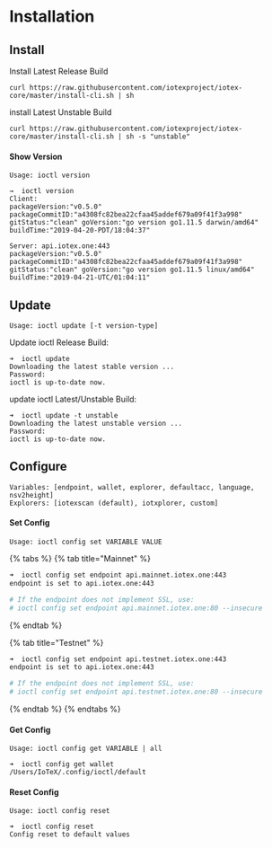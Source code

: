# Installation

## Install

Install Latest Release Build

```text
curl https://raw.githubusercontent.com/iotexproject/iotex-core/master/install-cli.sh | sh
```

install Latest Unstable Build

```text
curl https://raw.githubusercontent.com/iotexproject/iotex-core/master/install-cli.sh | sh -s "unstable"
```

#### Show Version

`Usage: ioctl version`

```text
→  ioctl version
Client:
packageVersion:"v0.5.0" packageCommitID:"a4308fc82bea22cfaa45addef679a09f41f3a998" gitStatus:"clean" goVersion:"go version go1.11.5 darwin/amd64" buildTime:"2019-04-20-PDT/18:04:37"

Server: api.iotex.one:443
packageVersion:"v0.5.0" packageCommitID:"a4308fc82bea22cfaa45addef679a09f41f3a998" gitStatus:"clean" goVersion:"go version go1.11.5 linux/amd64" buildTime:"2019-04-21-UTC/01:04:11"
```

## Update

`Usage: ioctl update [-t version-type]`

Update ioctl Release Build:

```text
➜  ioctl update
Downloading the latest stable version ...
Password:
ioctl is up-to-date now.
```

update ioctl Latest/Unstable Build:

```text
➜  ioctl update -t unstable
Downloading the latest unstable version ...
Password:
ioctl is up-to-date now.
```

## Configure 

`Variables: [endpoint, wallet, explorer, defaultacc, language, nsv2height]`  
`Explorers: [iotexscan (default), iotxplorer, custom]`

#### Set Config

`Usage: ioctl config set VARIABLE VALUE`

{% tabs %}
{% tab title="Mainnet" %}
```bash
➜  ioctl config set endpoint api.mainnet.iotex.one:443
endpoint is set to api.iotex.one:443

# If the endpoint does not implement SSL, use:
# ioctl config set endpoint api.mainnet.iotex.one:80 --insecure
```
{% endtab %}

{% tab title="Testnet" %}
```bash
➜  ioctl config set endpoint api.testnet.iotex.one:443
endpoint is set to api.iotex.one:443

# If the endpoint does not implement SSL, use:
# ioctl config set endpoint api.testnet.iotex.one:80 --insecure
```
{% endtab %}
{% endtabs %}

#### Get Config

`Usage: ioctl config get VARIABLE | all`

```text
➜  ioctl config get wallet
/Users/IoTeX/.config/ioctl/default
```

#### Reset Config

`Usage: ioctl config reset`

```text
➜  ioctl config reset
Config reset to default values
```


